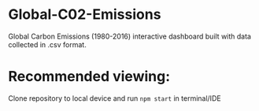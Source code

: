 # Global-C02-Emissions

Global Carbon Emissions (1980-2016) interactive dashboard built with data collected in .csv format.

# Recommended viewing:

Clone repository to local device and run `npm start` in terminal/IDE
